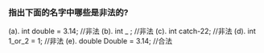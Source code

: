 ### 指出下面的名字中哪些是非法的?
(a). int double = 3.14;	//非法
(b). int _ ;	//非法
(c). int catch-22;	//非法
(d). int 1_or_2 = 1;	//非法
(e). double Double = 3.14;	//合法

